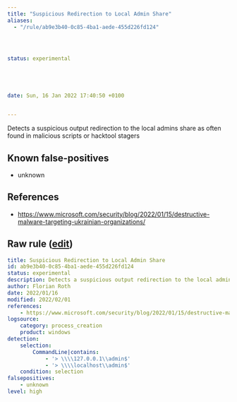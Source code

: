 ```yaml
---
title: "Suspicious Redirection to Local Admin Share"
aliases:
  - "/rule/ab9e3b40-0c85-4ba1-aede-455d226fd124"




status: experimental





date: Sun, 16 Jan 2022 17:40:50 +0100


---
```


Detects a suspicious output redirection to the local admins share as often found in malicious scripts or hacktool stagers

<!--more-->


## Known false-positives

* unknown



## References

* https://www.microsoft.com/security/blog/2022/01/15/destructive-malware-targeting-ukrainian-organizations/


## Raw rule ([edit](https://github.com/SigmaHQ/sigma/edit/master/rules/windows/process_creation/proc_creation_win_susp_redir_local_admin_share.yml))
```yaml
title: Suspicious Redirection to Local Admin Share
id: ab9e3b40-0c85-4ba1-aede-455d226fd124
status: experimental
description: Detects a suspicious output redirection to the local admins share as often found in malicious scripts or hacktool stagers
author: Florian Roth
date: 2022/01/16
modified: 2022/02/01
references:
    - https://www.microsoft.com/security/blog/2022/01/15/destructive-malware-targeting-ukrainian-organizations/
logsource:
    category: process_creation
    product: windows
detection:
    selection:
        CommandLine|contains: 
            - '> \\\\127.0.0.1\\admin$'
            - '> \\\\localhost\\admin$'
    condition: selection
falsepositives:
    - unknown
level: high

```

